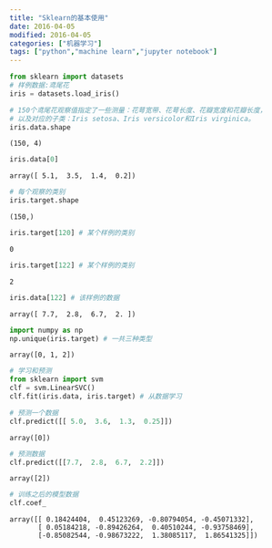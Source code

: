 ```yaml
---
title: "Sklearn的基本使用"
date: 2016-04-05
modified: 2016-04-05
categories: ["机器学习"]
tags: ["python","machine learn","jupyter notebook"]
---
```



```python
from sklearn import datasets
# 样例数据:鸢尾花
iris = datasets.load_iris()
```


```python
# 150个鸢尾花观察值指定了一些测量：花萼宽带、花萼长度、花瓣宽度和花瓣长度，
# 以及对应的子类：Iris setosa、Iris versicolor和Iris virginica。
iris.data.shape
```




    (150, 4)




```python
iris.data[0] 
```




    array([ 5.1,  3.5,  1.4,  0.2])




```python
# 每个观察的类别
iris.target.shape
```




    (150,)




```python
iris.target[120] # 某个样例的类别
```




    0




```python
iris.target[122] # 某个样例的类别
```




    2




```python
iris.data[122] # 该样例的数据
```




    array([ 7.7,  2.8,  6.7,  2. ])




```python
import numpy as np
np.unique(iris.target) # 一共三种类型
```




    array([0, 1, 2])




```python
# 学习和预测
from sklearn import svm
clf = svm.LinearSVC()
clf.fit(iris.data, iris.target) # 从数据学习

# 预测一个数据
clf.predict([[ 5.0,  3.6,  1.3,  0.25]])
```




    array([0])




```python
# 预测数据
clf.predict([[7.7,  2.8,  6.7,  2.2]]) 
```




    array([2])




```python
# 训练之后的模型数据
clf.coef_
```




    array([[ 0.18424404,  0.45123269, -0.80794054, -0.45071332],
           [ 0.05184218, -0.89426264,  0.40510244, -0.93758469],
           [-0.85082544, -0.98673222,  1.38085117,  1.86541325]])


